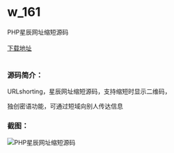 # w_161
PHP星辰网址缩短源码
<br/></br>
[下载地址](https://www.uuid2.com/161.html "下载地址")
<br/></br>
<h3>源码简介：</h3>
<p>URLshorting，星辰网址缩短源码，支持缩短时显示二维码，<p>
<p>独创密语功能，可通过短域向别人传达信息<p>
<h3>截图：</h3>
<img src="https://www.uuid2.com/wp-content/uploads/img/202105/db0b2c2640.jpg" alt="PHP星辰网址缩短源码">

